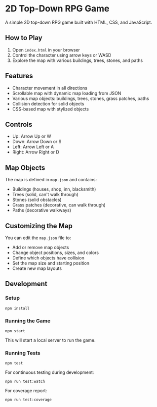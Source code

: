 # 2D Top-Down RPG Game

A simple 2D top-down RPG game built with HTML, CSS, and JavaScript.

## How to Play

1. Open `index.html` in your browser
2. Control the character using arrow keys or WASD
3. Explore the map with various buildings, trees, stones, and paths

## Features

- Character movement in all directions
- Scrollable map with dynamic map loading from JSON
- Various map objects: buildings, trees, stones, grass patches, paths
- Collision detection for solid objects
- CSS-based map with stylized objects

## Controls

- Up: Arrow Up or W
- Down: Arrow Down or S
- Left: Arrow Left or A
- Right: Arrow Right or D

## Map Objects

The map is defined in `map.json` and contains:
- Buildings (houses, shop, inn, blacksmith)
- Trees (solid, can't walk through)
- Stones (solid obstacles)
- Grass patches (decorative, can walk through)
- Paths (decorative walkways)

## Customizing the Map

You can edit the `map.json` file to:
- Add or remove map objects
- Change object positions, sizes, and colors
- Define which objects have collision
- Set the map size and starting position
- Create new map layouts

## Development

### Setup
```
npm install
```

### Running the Game
```
npm start
```
This will start a local server to run the game.

### Running Tests
```
npm test
```

For continuous testing during development:
```
npm run test:watch
```

For coverage report:
```
npm run test:coverage
```